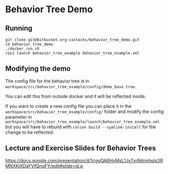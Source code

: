 # Behavior Tree Demo

## Running

```
git clone git@bitbucket.org:castacks/behavior_tree_demo.git
cd behavior_tree_demo
./docker_run.sh
ros2 launch behavior_tree_example behavior_tree_example.xml
```

## Modifying the demo

The config file for the behavior tree is in `workspace/src/behavior_tree_example/config/demo_base.tree`.

You can edit this from outside docker and it will be reflected inside.

If you want to create a new config file you can place it in the `workspace/src/behavior_tree_example/config/` folder and modify the config parameter in `workspace/src/behavior_tree_example/launch/behavior_tree_example.xml` but you will have to rebuild with `colcon build --symlink-install` for the change to be reflected.

## Lecture and Exercise Slides for Behavior Trees

https://docs.google.com/presentation/d/1cggQA8HyMsL1Jx7vrRdrmhpls3RMNXKjXDaYVfQnqFY/edit#slide=id.p
